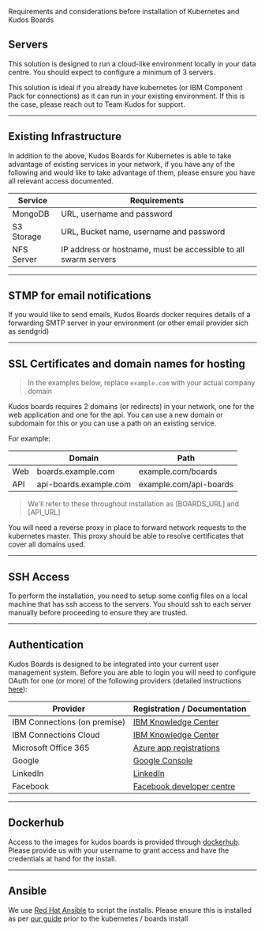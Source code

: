 Requirements and considerations before installation of Kubernetes and Kudos Boards

## Servers

This solution is designed to run a cloud-like environment locally in your data centre. You should expect to configure a minimum of 3 servers.

This solution is ideal if you already have kubernetes (or IBM Component Pack for connections) as it can run in your existing environment. If this is the case, please reach out to Team Kudos for support.

---

## Existing Infrastructure

In addition to the above, Kudos Boards for Kubernetes is able to take advantage of existing services in your network, if you have any of the following and would like to take advantage of them, please ensure you have all relevant access documented.

| Service    | Requirements                                                    |
| ---------- | --------------------------------------------------------------- |
| MongoDB    | URL, username and password                                      |
| S3 Storage | URL, Bucket name, username and password                         |
| NFS Server | IP address or hostname, must be accessible to all swarm servers |

---

## STMP for email notifications

If you would like to send emails, Kudos Boards docker requires details of a forwarding SMTP server in your environment (or other email provider sich as sendgrid)

---

## SSL Certificates and domain names for hosting

> In the examples below, replace `example.com` with your actual company domain

Kudos boards requires 2 domains (or redirects) in your network, one for the web application and one for the api. You can use a new domain or subdomain for this or you can use a path on an existing service.

For example:

|     | Domain                 | Path                   |
| --- | ---------------------- | ---------------------- |
| Web | boards.example.com     | example.com/boards     |
| API | api-boards.example.com | example.com/api-boards |

> We'll refer to these throughout installation as [BOARDS_URL] and [API_URL]

You will need a reverse proxy in place to forward network requests to the kubernetes master. This proxy should be able to resolve certificates that cover all domains used.

---

## SSH Access

To perform the installation, you need to setup some config files on a local machine that has ssh access to the servers. You should ssh to each server manually before proceeding to ensure they are trusted.

---

## Authentication

Kudos Boards is designed to be integrated into your current user management system. Before you are able to login you will need to configure OAuth for one (or more) of the following providers (detailed instructions [here](/boards/swarm/#setup-oauth)):

| Provider                     | Registration / Documentation                                                                                                          |
| ---------------------------- | ------------------------------------------------------------------------------------------------------------------------------------- |
| IBM Connections (on premise) | [IBM Knowledge Center](https://www.ibm.com/support/knowledgecenter/en/SSYGQH_6.0.0/admin/admin/r_admin_common_oauth_manage_list.html) |
| IBM Connections Cloud        | [IBM Knowledge Center](https://www.ibm.com/support/knowledgecenter/en/SSL3JX/admin/bss/topics/manage_custom_apps.html)                |
| Microsoft Office 365         | [Azure app registrations](https://portal.azure.com/#blade/Microsoft_AAD_RegisteredApps/ApplicationsListBlade)                         |
| Google                       | [Google Console](https://console.developers.google.com/apis/credentials)                                                              |
| LinkedIn                     | [LinkedIn](https://www.linkedin.com/developers/apps)                                                                                  |
| Facebook                     | [Facebook developer centre](https://developers.facebook.com/apps/2087069981334024/fb-login/settings/)                                 |

---

## Dockerhub

Access to the images for kudos boards is provided through [dockerhub](https://hub.docker.com). Please provide us with your username to grant access and have the credentials at hand for the install.

---

## Ansible

We use [Red Hat Ansible](https://www.ansible.com/) to script the installs. Please ensure this is installed as per [our guide](/tools/ansible/) prior to the kubernetes / boards install
